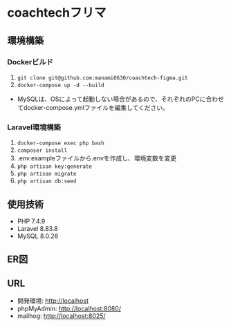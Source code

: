 # coachtechフリマ

## 環境構築  

### Dockerビルド  
1. `git clone git@github.com:manami0630/coachtech-figma.git`  
2. `docker-compose up -d --build`

* MySQLは、OSによって起動しない場合があるので、それぞれのPCに合わせてdocker-compose.ymlファイルを編集してください。  

### Laravel環境構築  
1. `docker-compose exec php bash` 
2. `composer install`
3. .env.exampleファイルから.envを作成し、環境変数を変更  
4. `php artisan key:generate`
5. `php artisan migrate`
6. `php artisan db:seed` 

## 使用技術  
- PHP 7.4.9  
- Laravel 8.83.8  
- MySQL 8.0.26

## ER図



## URL  
- 開発環境: [http://localhost](http://localhost)  
- phpMyAdmin: [http://localhost:8080/](http://localhost:8080/)
- mailhog:  [http://localhost:8025/](http://localhost:8025/)
